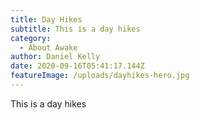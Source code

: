 ```yaml
---
title: Day Hikes
subtitle: This is a day hikes
category:
  - About Awake
author: Daniel Kelly
date: 2020-09-16T05:41:17.144Z
featureImage: /uploads/dayhikes-hero.jpg
---
```

This is a day hikes